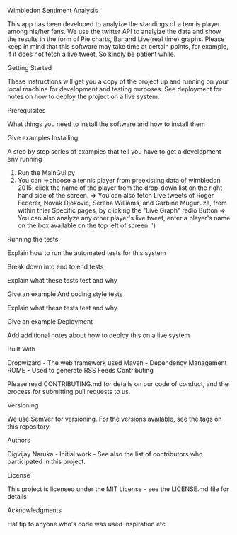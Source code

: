 Wimbledon Sentiment Analysis

This app has been developed to analyize the standings of a tennis player among his/her fans.
We use the twitter API to analyize the data and show the results in the form of Pie charts, Bar and Live(real time) graphs.
Please keep in mind that this software may take time at certain points, for example, if it does not fetch a live tweet, So kindly be patient while.

Getting Started

These instructions will get you a copy of the project up and running on your local machine for development and testing purposes. See deployment for notes on how to deploy the project on a live system.

Prerequisites

What things you need to install the software and how to install them

Give examples
Installing

A step by step series of examples that tell you have to get a development env running
1. Run the MainGui.py
2. You can
    =>choose a tennis player from preexisting data of wimbledon 2015: click the name of the player from the drop-down list on the right hand side of the screen. 
    => You can also fetch Live tweets of Roger Federer, Novak Djokovic, Serena Williams, and Garbine Muguruza, from within thier Specific pages, by clicking the "Live Graph" radio Button
    => You can also analyze any other player's live tweet, enter a player\'s name on the box available on the top left of screen. ')

Running the tests

Explain how to run the automated tests for this system

Break down into end to end tests

Explain what these tests test and why

Give an example
And coding style tests

Explain what these tests test and why

Give an example
Deployment

Add additional notes about how to deploy this on a live system

Built With

Dropwizard - The web framework used
Maven - Dependency Management
ROME - Used to generate RSS Feeds
Contributing

Please read CONTRIBUTING.md for details on our code of conduct, and the process for submitting pull requests to us.

Versioning

We use SemVer for versioning. For the versions available, see the tags on this repository.

Authors

Digvijay Naruka - Initial work -
See also the list of contributors who participated in this project.

License

This project is licensed under the MIT License - see the LICENSE.md file for details

Acknowledgments

Hat tip to anyone who's code was used
Inspiration
etc
